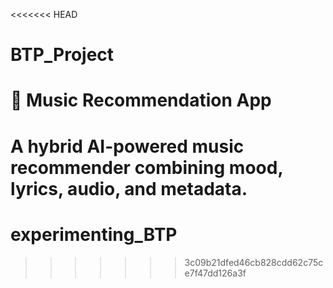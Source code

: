 <<<<<<< HEAD
# BTP_Project
# 🎵 Music Recommendation App

A hybrid AI-powered music recommender combining mood, lyrics, audio, and metadata.
=======
# experimenting_BTP
>>>>>>> 3c09b21dfed46cb828cdd62c75ce7f47dd126a3f
